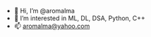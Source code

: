 - 👋 Hi, I’m @aromalma
- 👀 I’m interested in ML, DL, DSA, Python, C++
- 📫 aromalma@yahoo.com

<!---
aromalma/aromalma is a ✨ special ✨ repository because its `README.md` (this file) appears on your GitHub profile.
You can click the Preview link to take a look at your changes.
--->
